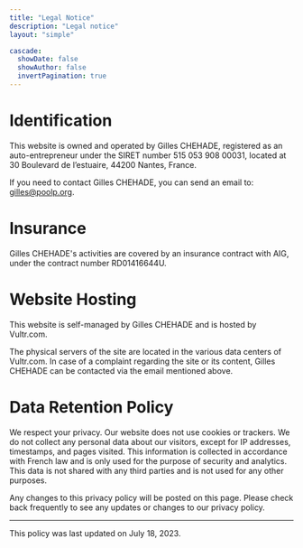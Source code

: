 ```yaml
---
title: "Legal Notice"
description: "Legal notice"
layout: "simple"

cascade:
  showDate: false
  showAuthor: false
  invertPagination: true
---
```


# Identification
This website is owned and operated by Gilles CHEHADE, registered as an auto-entrepreneur under the SIRET number 515 053 908 00031, located at 30 Boulevard de l’estuaire, 44200 Nantes, France.

If you need to contact Gilles CHEHADE, you can send an email to: gilles@poolp.org.

# Insurance
Gilles CHEHADE's activities are covered by an insurance contract with AIG, under the contract number RD01416644U.

# Website Hosting
This website is self-managed by Gilles CHEHADE and is hosted by Vultr.com.

The physical servers of the site are located in the various data centers of Vultr.com. In case of a complaint regarding the site or its content, Gilles CHEHADE can be contacted via the email mentioned above.

# Data Retention Policy
We respect your privacy. Our website does not use cookies or trackers. We do not collect any personal data about our visitors, except for IP addresses, timestamps, and pages visited. This information is collected in accordance with French law and is only used for the purpose of security and analytics. This data is not shared with any third parties and is not used for any other purposes.

Any changes to this privacy policy will be posted on this page. Please check back frequently to see any updates or changes to our privacy policy.

---
This policy was last updated on July 18, 2023.
